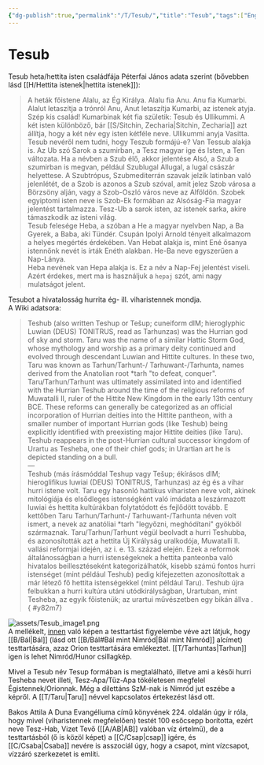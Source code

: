 ```yaml
---
{"dg-publish":true,"permalink":"/T/Tesub/","title":"Tesub","tags":["Englishtexttranslated"],"created":"2023-10-07T10:07","updated":"2024-10-26T00:37"}
---
```



# Tesub

Tesub heta/hettita isten családfája Péterfai János adata szerint (bővebben lásd [[H/Hettita istenek\|hettita istenek]]):  
> A heták főistene Alalu, az Ég Királya. Alalu fia Anu. Anu fia Kumarbi. Alalut letaszítja a trónról Anu, Anut letaszítja Kumarbi, az istenek atyja. Szép kis család! Kumarbinak két fia születik: Tesub és Ullikummi. A két isten különböző, bár [[S/Sitchin, Zecharia\|Sitchin, Zecharia]] azt állítja, hogy a két név egy isten kétféle neve. Ullikummi anyja Vasitta.  
> Tesub nevéről nem tudni, hogy Teszub formájú-e? Van Tessub alakja is. Az Ub szó Sarok a szumirban, a Tesz magyar ige és Isten, a Ten változata. Ha a névben a Szub élő, akkor jelentése Alsó, a Szub a szumirban is megvan, például Szublugal Allugal, a lugal császár helyettese. A Szubtrópus, Szubmediterrán szavak jelzik latinban való jelenlétét, de a Szob is azonos a Szub szóval, amit jelez Szob városa a Börzsöny alján, vagy a Szob-Oszló város neve az Alföldön. Szobek egyiptomi isten neve is Szob-Ek formában az Alsóság-Fia magyar jelentést tartalmazza. Tesz-Ub a sarok isten, az istenek sarka, akire támaszkodik az isteni világ.  
> Tesub felesége Heba, a szóban a He a magyar nyelvben Nap, a Ba Gyerek, a Baba, aki Tündér. Csupán Ipolyi Arnold tényeit alkalmazom a helyes megértés érdekében. Van Hebat alakja is, mint Ené ősanya istennőnk nevét is írták Enéth alakban. He-Ba neve egyszerűen a Nap-Lánya.  
> Heba nevének van Hepa alakja is. Ez a név a Nap-Fej jelentést viseli. Azért érdekes, mert ma is használjuk a `hepaj` szót, ami nagy mulatságot jelent.  

Tesubot a hivatalosság hurrita ég- ill. viharistennek mondja.  
A Wiki adatsora:  
> Teshub (also written Teshup or Tešup; cuneiform dIM; hieroglyphic Luwian (DEUS) TONITRUS, read as Tarhunzas) was the Hurrian god of sky and storm. Taru was the name of a similar Hattic Storm God, whose mythology and worship as a primary deity continued and evolved through descendant Luwian and Hittite cultures. In these two, Taru was known as Tarhun/Tarhunt-/ Tarhuwant-/Tarhunta, names derived from the Anatolian root \*tarh "to defeat, conquer".  
> Taru/Tarhun/Tarhunt was ultimately assimilated into and identified with the Hurrian Teshub around the time of the religious reforms of Muwatalli II, ruler of the Hittite New Kingdom in the early 13th century BCE. These reforms can generally be categorized as an official incorporation of Hurrian deities into the Hittite pantheon, with a smaller number of important Hurrian gods (like Teshub) being explicitly identified with preexisting major Hittite deities (like Taru). Teshub reappears in the post-Hurrian cultural successor kingdom of Urartu as Tesheba, one of their chief gods; in Urartian art he is depicted standing on a bull.  
> —  
> Teshub (más írásmóddal Teshup vagy Tešup; ékírásos dIM; hieroglifikus luwiai (DEUS) TONITRUS, Tarhunzas) az ég és a vihar hurri istene volt. Taru egy hasonló hattikus viharisten neve volt, akinek mitológiája és elsődleges istenségként való imádata a leszármazott luwiai és hettita kultúrákban folytatódott és fejlődött tovább. E kettőben Taru Tarhun/Tarhunt-/ Tarhuwant-/Tarhunta néven volt ismert, a nevek az anatóliai \*tarh "legyőzni, meghódítani" gyökből származnak.
> Taru/Tarhun/Tarhunt végül beolvadt a hurri Teshubba, és azonosították azt a hettita Új Királyság uralkodója, Muwatalli II. vallási reformjai idején, az i. e. 13. század elején. Ezek a reformok általánosságban a hurri istenségeknek a hettita panteonba való hivatalos beillesztéseként kategorizálhatók, kisebb számú fontos hurri istenséget (mint például Teshub) pedig kifejezetten azonosítottak a már létező fő hettita istenségekkel (mint például Taru). Teshub újra felbukkan a hurri kultúra utáni utódkirályságban, Urartuban, mint Tesheba, az egyik főistenük; az urartui művészetben egy bikán állva .
{ #y82m7}


![assets/Tesub_image1.png](/img/user/T/assets/Tesub_image1.png)  
A mellékelt, [innen](https://www.peopleofar.com/2015/08/26/why-a-roman-god-wears-an-armenian-tiara/amp/) való képen a testtartást figyelembe véve azt látjuk, hogy [[B/Bál\|Bál]] (lásd ott [[B/Bál#Bál mint Nimród\|Bál mint Nimród]] alcímet) testtartására, azaz Orion testtartására emlékeztet. [[T/Tarhuntas\|Tarhun]] igen is lehet Nimród/Hunor csillagkép.  

Mivel a Tesub név Tesup formában is megtalálható, illetve ami a késői hurri Tesheba nevet illeti, Tesz-Apa/Tűz-Apa tökéletesen megfelel Égistennek/Orionnak. Még a dilettáns SzM-nak is Nimród jut eszébe a képről. A [[T/Taru\|Taru]] névvel kapcsolatos értekezést lásd ott.  

Bakos Attila A Duna Evangéliuma című könyvének 224. oldalán úgy ír róla, hogy mivel (viharistennek megfelelően) testét 100 esőcsepp borította, ezért neve Tesz-Hab, Vizet Tevő ([[A/AB\|AB]] valóban víz értelmű), de a testtartásból (ő is közöl képet) a [[C/Csap\|csap]] igére, és [[C/Csaba\|Csaba]] nevére is asszociál úgy, hogy a csapot, mint vízcsapot, vízzáró szerkezetet is említi.  